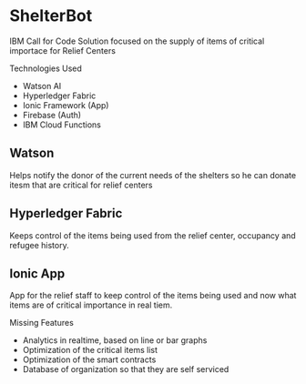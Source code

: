 # ShelterBot

IBM Call for Code Solution focused on the supply of items of critical importace for Relief Centers

Technologies Used
- Watson AI
- Hyperledger Fabric
- Ionic Framework (App)
- Firebase (Auth)
- IBM Cloud Functions

## Watson 
Helps notify the donor of the current needs of the shelters so he can donate itesm that are critical for relief centers 

## Hyperledger Fabric
Keeps control of the items being used from the relief center, occupancy and refugee history. 

## Ionic App
App for the relief staff to keep control of the items being used and now what items are of critical importance in real tiem.




Missing Features
- Analytics in realtime, based on line or bar graphs
- Optimization of the critical items list
- Optimization of the smart contracts
- Database of organization so that they are self serviced
